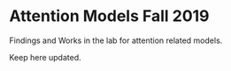# Attention Models Fall 2019
Findings and Works in the lab for attention related models.

Keep here updated.